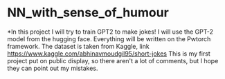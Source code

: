 # NN_with_sense_of_humour
*In this project I will try to train GPT2 to make jokes!
I will use the GPT-2 model from the hugging face. Everything will be written on the Pwtorch framework.
The dataset is taken from Kaggle, link https://www.kaggle.com/abhinavmoudgil95/short-jokes
This is my first project put on public display, so there aren't a lot of comments, but I hope they can point out my mistakes.